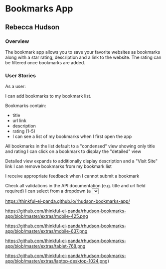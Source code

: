 # Bookmarks App

## Rebecca Hudson

### Overview

The bookmark app allows you to save your favorite websites as bookmarks along with a star rating, description and a link to the website. The rating can be filtered once bookmarks are added.

### User Stories

As a user:

I can add bookmarks to my bookmark list. 

Bookmarks contain:
- title
- url link
- description
- rating (1-5)
- I can see a list of my bookmarks when I first open the app

All bookmarks in the list default to a "condensed" view showing only title and rating
I can click on a bookmark to display the "detailed" view

Detailed view expands to additionally display description and a "Visit Site" link
I can remove bookmarks from my bookmark list

I receive appropriate feedback when I cannot submit a bookmark

Check all validations in the API documentation (e.g. title and url field required)
I can select from a dropdown (a <select> element) a "minimum rating" to filter the list by all bookmarks rated at or above the chosen selection.

https://thinkful-ei-panda.github.io/rhudson-bookmarks-app/

https://github.com/thinkful-ei-panda/rhudson-bookmarks-app/blob/master/extras/mobile-425.png

https://github.com/thinkful-ei-panda/rhudson-bookmarks-app/blob/master/extras/mobile-637.png

https://github.com/thinkful-ei-panda/rhudson-bookmarks-app/blob/master/extras/tablet-768.png

https://github.com/thinkful-ei-panda/rhudson-bookmarks-app/blob/master/extras/laptop-desktop-1024.png)

